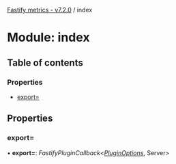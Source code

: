 [Fastify metrics - v7.2.0](../README.md) / index

# Module: index

## Table of contents

### Properties

- [export&#x3D;](index.md#export&#x3D;)

## Properties

### export&#x3D;

• **export=**: *FastifyPluginCallback*<[*PluginOptions*](../interfaces/plugin.pluginoptions.md), Server\>
